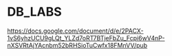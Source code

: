 # DB_LABS
https://docs.google.com/document/d/e/2PACX-1vS6yhzUCU9gLQt_YLZd7oRT7BTjeFbZu_Fcpi6wV4nP-nXSVRtAjYAcnbm52bRHSioTuCwfx18FMnVV/pub
